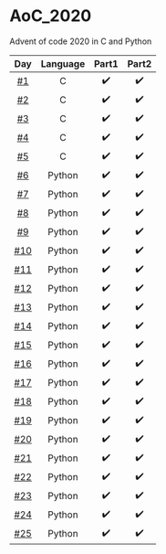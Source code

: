 # AoC_2020
Advent of code 2020 in C and Python

| Day   |      Language      |  Part1 | Part2 |
|:----------:|:-------------:|:------:|:------:|
| [#1](./01_C/) |  C | :heavy_check_mark: | :heavy_check_mark: |
| [#2](./02_C/) |  C | :heavy_check_mark: | :heavy_check_mark: |
| [#3](./03_C/) |  C | :heavy_check_mark: | :heavy_check_mark: |
| [#4](./04_C/) |  C | :heavy_check_mark: | :heavy_check_mark: |
| [#5](./05_C/) |  C | :heavy_check_mark: | :heavy_check_mark: |
| [#6](./06_Python/) | Python | :heavy_check_mark: | :heavy_check_mark: |
| [#7](./07_Python/) | Python | :heavy_check_mark: | :heavy_check_mark: |
| [#8](./08_Python/) | Python | :heavy_check_mark: | :heavy_check_mark: |
| [#9](./09_Python/) | Python | :heavy_check_mark: | :heavy_check_mark: |
| [#10](./10_Python/) | Python | :heavy_check_mark: | :heavy_check_mark: |
| [#11](./11_Python/) | Python | :heavy_check_mark: | :heavy_check_mark: |
| [#12](./12_Python/) | Python | :heavy_check_mark: | :heavy_check_mark: |
| [#13](./13_Python/) | Python | :heavy_check_mark: | :heavy_check_mark: |
| [#14](./14_Python/) | Python | :heavy_check_mark: | :heavy_check_mark: |
| [#15](./15_Python/) | Python | :heavy_check_mark: | :heavy_check_mark: |
| [#16](./16_Python/) | Python | :heavy_check_mark: | :heavy_check_mark: |
| [#17](./17_Python/) | Python | :heavy_check_mark: | :heavy_check_mark: |
| [#18](./18_Python/) | Python | :heavy_check_mark: | :heavy_check_mark: |
| [#19](./19_Python/) | Python | :heavy_check_mark: | :heavy_check_mark: |
| [#20](./20_Python/) | Python | :heavy_check_mark: | :heavy_check_mark: |
| [#21](./21_Python/) | Python | :heavy_check_mark: | :heavy_check_mark: |
| [#22](./22_Python/) | Python | :heavy_check_mark: | :heavy_check_mark: |
| [#23](./23_Python/) | Python | :heavy_check_mark: | :heavy_check_mark: |
| [#24](./24_Python/) | Python | :heavy_check_mark: | :heavy_check_mark: |
| [#25](./25_Python/) | Python | :heavy_check_mark: | :heavy_check_mark: |
